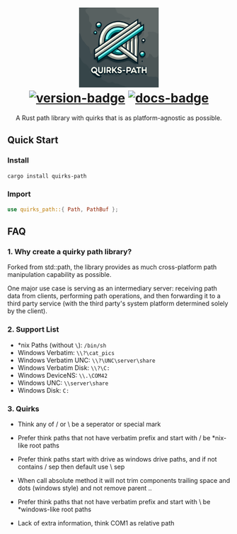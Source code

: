 <h1 align="center">
  <img src="./icon.svg" height=180>
  <br />
  <div align="center"><a href="https://crates.io/crates/quirks_paths"><img src="https://img.shields.io/crates/v/quirks-path.svg" alt="version-badge"/></a> <a href="https://docs.rs/quirks_paths"><img src="https://img.shields.io/badge/docs-latest-blue.svg" alt="docs-badge" /></a></div>
</h1>

<p align="center">A Rust path library with quirks that is as platform-agnostic as possible.</p>

## Quick Start

### Install

```shell
cargo install quirks-path
```

### Import

```rust
use quirks_path::{ Path, PathBuf };
```

## FAQ

### 1. Why create a quirky path library?

Forked from std::path, the library provides as much cross-platform path manipulation capability as possible. 

One major use case is serving as an intermediary server: receiving path data from clients, performing path operations, and then forwarding it to a third party service (with the third party's system platform determined solely by the client).

### 2. Support List

- *nix Paths (without `\`): `/bin/sh`
- Windows Verbatim: `\\?\cat_pics`
- Windows Verbatim UNC: `\\?\UNC\server\share`
- Windows Verbatim Disk: `\\?\C:`
- Windows DeviceNS: `\\.\COM42`
- Windows UNC: `\\server\share`
- Windows Disk: `C:`

### 3. Quirks

- Think any of / or \ be a seperator or special mark

- Prefer think paths that not have verbatim prefix and start with / be *nix-like root paths

- Prefer think paths start with drive as windows drive paths, and if not contains / sep then default use \ sep

- When call absolute method it will not trim components trailing space and dots (windows style) and not remove parent ..

- Prefer think paths that not have verbatim prefix and start with \\ be *windows-like root paths

- Lack of extra information, think COM1 as relative path
